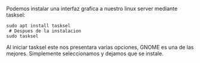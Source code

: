 Podemos instalar una interfaz grafica a nuestro linux server mediante tasksel:

```shell
sudo apt install tasksel
 # Despues de la instalacion
sudo tasksel
```

Al iniciar tasksel este nos presentara varias opciones, GNOME es una de las mejores. Simplemente seleccionamos y dejamos que se instale.

